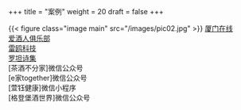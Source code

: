 +++
title = "案例"
weight = 20
draft = false
+++

{{< figure class="image main" src="/images/pic02.jpg" >}}
[厦门在线](http://xmok2018.github.io)  
[爱酒人俱乐部](http://i9r.github.io)  
[雷鸥科技](https://leo-tech.netlify.com/zh/)  
[罗坦诗集](http://rrotan.github.io)  
[茶酒不分家]微信公众号  
[e家together]微信公众号  
[萱钰健康]微信小程序  
[格登堡酒世界]微信公众号  